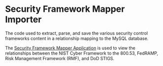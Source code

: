 # Security Framework Mapper Importer
The code used to extract, parse, and save the various security control frameworks content in a relationship mapping to the MySQL database.

<div>The <a href='https://github.com/seccodingguy/securityframeworkmapper'>Security Framework Mapper Application</a> is used to view the relationships between the NIST Cyber Framework to the 800.53, FedRAMP, Risk Management Framework (RMF), and DoD STIGS.</div>
